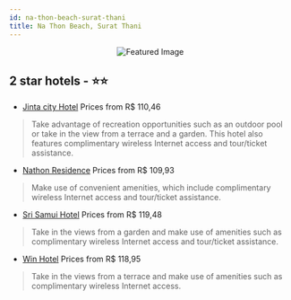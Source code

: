 ```yaml
---
id: na-thon-beach-surat-thani
title: Na Thon Beach, Surat Thani
---
```


<center><img src="https://i.travelapi.com/hotels/10000000/9730000/9725300/9725232/1cfc0113_z.jpg" alt="Featured Image" /></center>


##  2 star hotels - ⭐️⭐️

-    [Jinta city Hotel](https://us.hurb.com/hotels/na-thon-beach/jinta-city-hotel-JNP-JP718222?cmp=18055) Prices from R$ 110,46
   > Take advantage of recreation opportunities such as an outdoor pool or take in the view from a terrace and a garden. This hotel also features complimentary wireless Internet access and tour/ticket assistance.
-    [Nathon Residence](https://us.hurb.com/hotels/na-thon-beach/nathon-residence-JNP-JP251316?cmp=18055) Prices from R$ 109,93
   > Make use of convenient amenities, which include complimentary wireless Internet access and tour/ticket assistance.
-    [Sri Samui Hotel](https://us.hurb.com/hotels/na-thon-beach/sri-samui-hotel-JNP-JP102389?cmp=18055) Prices from R$ 119,48
   > Take in the views from a garden and make use of amenities such as complimentary wireless Internet access and tour/ticket assistance.
-    [Win Hotel](https://us.hurb.com/hotels/na-thon-beach/win-hotel-JNP-JP940506?cmp=18055) Prices from R$ 118,95
   > Take in the views from a terrace and make use of amenities such as complimentary wireless Internet access.
